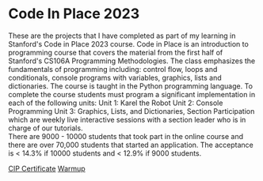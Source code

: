 # Code In Place 2023
These are the projects that I have completed as part of my learning in Stanford's Code in Place 2023 course. 
Code in Place is an introduction to programming course that covers the material from the first half of Stanford's CS106A Programming Methodologies. 
The class emphasizes the fundamentals of programming including: control flow, loops and conditionals, console programs with variables, graphics, lists and dictionaries. 
The course is taught in the Python programming language. To complete the course students must program a significant implementation in each of the following units: Unit 1: Karel the Robot Unit 2: Console Programming Unit 3: Graphics, Lists, and Dictionaries, Section Participation which are weekly live interactive sessions with a section leader who is in charge of our tutorials.  
There are 9000 - 10000 students that took part in the online course and there are over 70,000 students that started an application. The acceptance is < 14.3% if 10000 students and < 12.9% if 9000 students.

[CIP Certificate](https://codeinplace.stanford.edu/cip3/certificate/payzjd)
[Warmup](https://codeinplace.stanford.edu/cip3/share/ljGaxIIwQl1lNhqcphfj)

